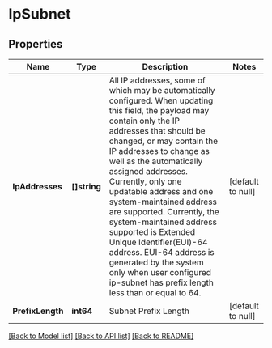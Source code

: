 # IpSubnet

## Properties
Name | Type | Description | Notes
------------ | ------------- | ------------- | -------------
**IpAddresses** | **[]string** | All IP addresses, some of which  may be automatically configured. When updating this field, the payload may contain only the IP addresses that should be changed, or may contain the IP addresses to change as well as the automatically assigned addresses. Currently, only one updatable address and one system-maintained address are supported. Currently, the system-maintained address supported is Extended Unique Identifier(EUI)-64 address. EUI-64 address is generated by the system only when user configured ip-subnet has prefix length less than or equal to 64.  | [default to null]
**PrefixLength** | **int64** | Subnet Prefix Length | [default to null]

[[Back to Model list]](../README.md#documentation-for-models) [[Back to API list]](../README.md#documentation-for-api-endpoints) [[Back to README]](../README.md)

